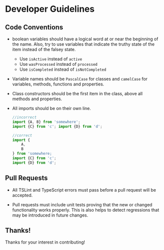 # Developer Guidelines

## Code Conventions
- boolean variables should have a logical word at or near the beginning of the name. Also, try to use variables that indicate the truthy state of the item instead of the falsey state.
    - Use `isActive` instead of `active`
    - Use `wasProcessed` instead of `processed`
    - Use `isCompleted` instead of `isNotCompleted`

- Variable names should be `PascalCase` for classes and `camelCase` for variables, methods, functions and properties.

- Class constructors should be the first item in the class, above all methods and properties.

- All imports should be on their own line.
    ```typescript
    //incorrect
    import {A, B} from 'somewhere';
    import {C} from 'c'; import {D} from 'd';

    //correct
    import {
        A,
        B
    } from 'somewhere;
    import {C} from 'c';
    import {D} from 'd';
    ```

## Pull Requests

- All TSLint and TypeScript errors must pass before a pull request will be accepted.

- Pull requests must include unit tests proving that the new or changed functionality works properly. This is also helps to detect regressions that may be introduced in future changes.


## Thanks!

Thanks for your interest in contributing!